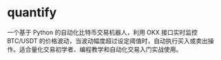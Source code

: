 # quantify
一个基于 Python 的自动化比特币交易机器人，利用 OKX 接口实时监控 BTC/USDT 的价格波动，当波动幅度超过设定阈值时，自动执行买入或卖出操作。适合量化交易初学者、编程教学和自动化交易入门实战使用。
